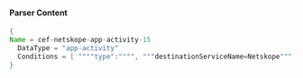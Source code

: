 #### Parser Content
```Java
{
Name = cef-netskope-app-activity-15
  DataType = "app-activity"
  Conditions = [ """"type":"""", """destinationServiceName=Netskope""", """"activity":"Move"""" ]
}
```